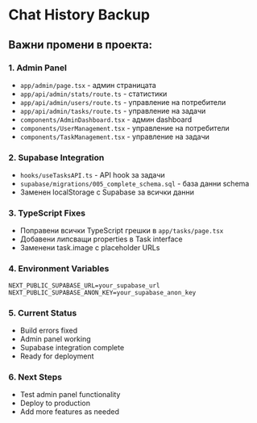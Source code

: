 # Chat History Backup

## Важни промени в проекта:

### 1. Admin Panel
- `app/admin/page.tsx` - админ страницата
- `app/api/admin/stats/route.ts` - статистики
- `app/api/admin/users/route.ts` - управление на потребители
- `app/api/admin/tasks/route.ts` - управление на задачи
- `components/AdminDashboard.tsx` - админ dashboard
- `components/UserManagement.tsx` - управление на потребители
- `components/TaskManagement.tsx` - управление на задачи

### 2. Supabase Integration
- `hooks/useTasksAPI.ts` - API hook за задачи
- `supabase/migrations/005_complete_schema.sql` - база данни schema
- Заменен localStorage с Supabase за всички данни

### 3. TypeScript Fixes
- Поправени всички TypeScript грешки в `app/tasks/page.tsx`
- Добавени липсващи properties в Task interface
- Заменени task.image с placeholder URLs

### 4. Environment Variables
```
NEXT_PUBLIC_SUPABASE_URL=your_supabase_url
NEXT_PUBLIC_SUPABASE_ANON_KEY=your_supabase_anon_key
```

### 5. Current Status
- Build errors fixed
- Admin panel working
- Supabase integration complete
- Ready for deployment

### 6. Next Steps
- Test admin panel functionality
- Deploy to production
- Add more features as needed

